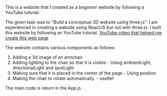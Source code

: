 This is a website that I created as a beginner website by following a YouTube tutorial.

The given task was to "Build a conceptual 3D website using three.js". I am experienced in creating a website using ReactJS but not with three.js. I built this website by following an YouTube tutorial.
[YouTube video that helped me create this web page](https://youtu.be/Qs9A3XIjbg4)

The website contains various components as follows:
1. Adding a 3d image of an armchair.
2. Adding lighting to the chair so that it is visible - Using ambientLight, directionalLight and spotLight
3. Making sure that it is placed in the center of the page - Using position
4. Making the chair to rotate   automatically. - useRef

The main code is return in the App.js .
